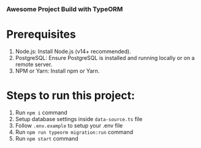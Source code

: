 ### Awesome Project Build with TypeORM

# Prerequisites
1. Node.js: Install Node.js (v14+ recommended).
2. PostgreSQL: Ensure PostgreSQL is installed and running locally or on a remote server.
3. NPM or Yarn: Install npm or Yarn.


# Steps to run this project:
1. Run `npm i` command
2. Setup database settings inside `data-source.ts` file
3. Follow `.env.example` to setup your .env file
4. Run `npm run typeorm migration:run` command
5. Run `npm start` command
